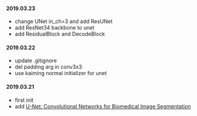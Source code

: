 #### 2019.03.23

* change UNet in_ch=3 and add ResUNet
* add ResNet34 backbone to unet
* add ResidualBlock and DecodeBlock
    
#### 2019.03.22

* update .gitignore
* del padding arg in conv3x3
* use kaiming normal initializer for unet

#### 2019.03.21

* first init
* add [U-Net: Convolutional Networks for Biomedical Image Segmentation](https://arxiv.org/abs/1505.04597)
